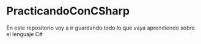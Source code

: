 # PracticandoConCSharp
En este repositorio voy a ir guardando todo lo que vaya aprendiendo sobre el lenguaje C#
